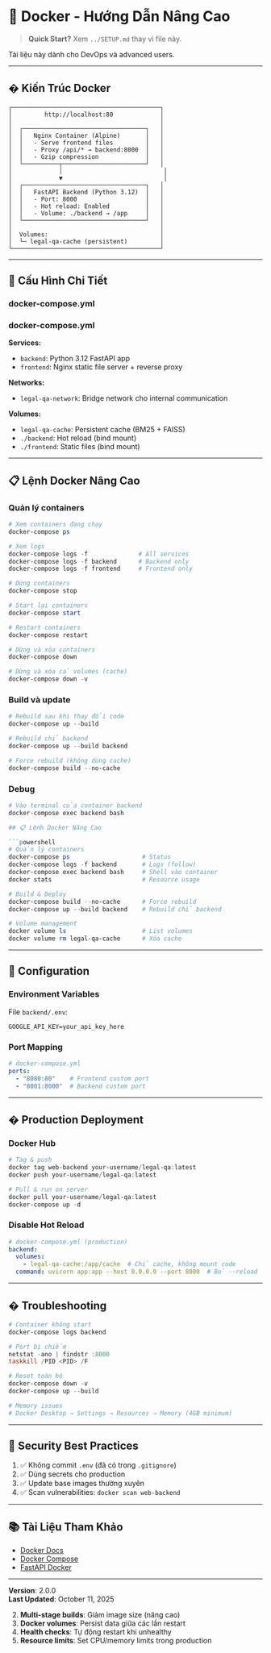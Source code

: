 # 🐳 Docker - Hướng Dẫn Nâng Cao

> **Quick Start?** Xem `../SETUP.md` thay vì file này.

Tài liệu này dành cho DevOps và advanced users.

---

## � Kiến Trúc Docker

```
┌─────────────────────────────────────────┐
│         http://localhost:80             │
│                                         │
│  ┌──────────────────────────────────┐   │
│  │   Nginx Container (Alpine)       │   │
│  │   - Serve frontend files         │   │
│  │   - Proxy /api/* → backend:8000  │   │
│  │   - Gzip compression             │   │
│  └──────────┬───────────────────────┘   │
│             │                            │
│             ▼                            │
│  ┌──────────────────────────────────┐   │
│  │   FastAPI Backend (Python 3.12)  │   │
│  │   - Port: 8000                   │   │
│  │   - Hot reload: Enabled          │   │
│  │   - Volume: ./backend → /app     │   │
│  └──────────────────────────────────┘   │
│                                         │
│  Volumes:                               │
│  └─ legal-qa-cache (persistent)         │
└─────────────────────────────────────────┘
```

---

## 🔧 Cấu Hình Chi Tiết

### docker-compose.yml
### docker-compose.yml

**Services:**
- `backend`: Python 3.12 FastAPI app
- `frontend`: Nginx static file server + reverse proxy

**Networks:**
- `legal-qa-network`: Bridge network cho internal communication

**Volumes:**
- `legal-qa-cache`: Persistent cache (BM25 + FAISS)
- `./backend`: Hot reload (bind mount)
- `./frontend`: Static files (bind mount)

---

## 📋 Lệnh Docker Nâng Cao

### Quản lý containers
```powershell
# Xem containers đang chạy
docker-compose ps

# Xem logs
docker-compose logs -f              # All services
docker-compose logs -f backend      # Backend only
docker-compose logs -f frontend     # Frontend only

# Dừng containers
docker-compose stop

# Start lại containers
docker-compose start

# Restart containers
docker-compose restart

# Dừng và xóa containers
docker-compose down

# Dừng và xóa cả volumes (cache)
docker-compose down -v
```

### Build và update
```powershell
# Rebuild sau khi thay đổi code
docker-compose up --build

# Rebuild chỉ backend
docker-compose up --build backend

# Force rebuild (không dùng cache)
docker-compose build --no-cache
```

### Debug
```powershell
# Vào terminal của container backend
docker-compose exec backend bash

## 📋 Lệnh Docker Nâng Cao

```powershell
# Quản lý containers
docker-compose ps                    # Status
docker-compose logs -f backend       # Logs (follow)
docker-compose exec backend bash     # Shell vào container
docker stats                         # Resource usage

# Build & Deploy
docker-compose build --no-cache      # Force rebuild
docker-compose up --build backend    # Rebuild chỉ backend

# Volume management
docker volume ls                     # List volumes
docker volume rm legal-qa-cache      # Xóa cache
```

---

## 🔧 Configuration

### Environment Variables
File `backend/.env`:
```env
GOOGLE_API_KEY=your_api_key_here
```

### Port Mapping
```yaml
# docker-compose.yml
ports:
  - "8080:80"    # Frontend custom port
  - "8001:8000"  # Backend custom port
```

---

## � Production Deployment

### Docker Hub
```powershell
# Tag & push
docker tag web-backend your-username/legal-qa:latest
docker push your-username/legal-qa:latest

# Pull & run on server
docker pull your-username/legal-qa:latest
docker-compose up -d
```

### Disable Hot Reload
```yaml
# docker-compose.yml (production)
backend:
  volumes:
    - legal-qa-cache:/app/cache  # Chỉ cache, không mount code
  command: uvicorn app:app --host 0.0.0.0 --port 8000  # Bỏ --reload
```

---

## � Troubleshooting

```powershell
# Container không start
docker-compose logs backend

# Port bị chiếm
netstat -ano | findstr :8000
taskkill /PID <PID> /F

# Reset toàn bộ
docker-compose down -v
docker-compose up --build

# Memory issues
# Docker Desktop → Settings → Resources → Memory (4GB minimum)
```

---

## 🔐 Security Best Practices

1. ✅ Không commit `.env` (đã có trong `.gitignore`)
2. ✅ Dùng secrets cho production
3. ✅ Update base images thường xuyên
4. ✅ Scan vulnerabilities: `docker scan web-backend`

---

## 📚 Tài Liệu Tham Khảo

- [Docker Docs](https://docs.docker.com/)
- [Docker Compose](https://docs.docker.com/compose/)
- [FastAPI Docker](https://fastapi.tiangolo.com/deployment/docker/)

---

**Version**: 2.0.0  
**Last Updated**: October 11, 2025

2. **Multi-stage builds**: Giảm image size (nâng cao)
3. **Docker volumes**: Persist data giữa các lần restart
4. **Health checks**: Tự động restart khi unhealthy
5. **Resource limits**: Set CPU/memory limits trong production
